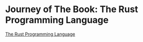 # Journey of The Book: The Rust Programming Language

[The Rust Programming Language](https://doc.rust-lang.org/book/)
